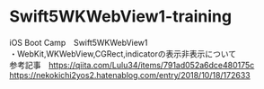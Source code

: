 # Swift5WKWebView1-training
iOS Boot Camp　Swift5WKWebView1  
・WebKit,WKWebView,CGRect,indicatorの表示非表示について  
参考記事　https://qiita.com/Lulu34/items/791ad052a6dce480175c  
https://nekokichi2yos2.hatenablog.com/entry/2018/10/18/172633
